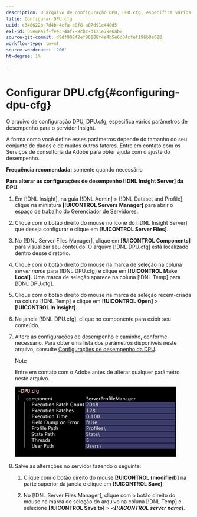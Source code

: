 ```yaml
---
description: O arquivo de configuração DPU, DPU.cfg, especifica vários parâmetros de desempenho para o servidor Insight.
title: Configurar DPU.cfg
uuid: c348622b-7d4b-4cfa-a8f8-a07d91e440d5
exl-id: 55e4ea7f-fee3-4af7-9cbc-d121e79e6ab2
source-git-commit: d9df90242ef96188f4e4b5e6d04cfef196b0a628
workflow-type: tm+mt
source-wordcount: '206'
ht-degree: 1%

---
```


# Configurar DPU.cfg{#configuring-dpu-cfg}

O arquivo de configuração DPU, DPU.cfg, especifica vários parâmetros de desempenho para o servidor Insight.

A forma como você define esses parâmetros depende do tamanho do seu conjunto de dados e de muitos outros fatores. Entre em contato com os Serviços de consultoria da Adobe para obter ajuda com o ajuste do desempenho.

**Frequência recomendada:** somente quando necessário

**Para alterar as configurações de desempenho  [!DNL Insight Server] da DPU**

1. Em [!DNL Insight], na guia [!DNL Admin] > [!DNL Dataset and Profile], clique na miniatura **[!UICONTROL Servers Manager]** para abrir o espaço de trabalho do Gerenciador de Servidores.
1. Clique com o botão direito do mouse no ícone do [!DNL Insight Server] que deseja configurar e clique em **[!UICONTROL Server Files]**.
1. No [!DNL Server Files Manager], clique em **[!UICONTROL Components]** para visualizar seu conteúdo. O arquivo [!DNL DPU.cfg] está localizado dentro desse diretório.
1. Clique com o botão direito do mouse na marca de seleção na coluna *server name* para [!DNL DPU.cfg] e clique em **[!UICONTROL Make Local]**. Uma marca de seleção aparece na coluna [!DNL Temp] para [!DNL DPU.cfg].
1. Clique com o botão direito do mouse na marca de seleção recém-criada na coluna [!DNL Temp] e clique em **[!UICONTROL Open]** > **[!UICONTROL in Insight]**.
1. Na janela [!DNL DPU.cfg], clique no componente para exibir seu conteúdo.
1. Altere as configurações de desempenho e caminho, conforme necessário. Para obter uma lista dos parâmetros disponíveis neste arquivo, consulte [Configurações de desempenho da DPU](../../../home/c-inst-svr/c-cfg-stgs-ref/c-dpu-perf-stgs.md#concept-477c4c526de44bda84176e62266c3df1).

   >[!NOTE]
   >
   >Entre em contato com o Adobe antes de alterar qualquer parâmetro neste arquivo.

   ![](assets/cfg_DPU_egvalues.png)

1. Salve as alterações no servidor fazendo o seguinte:

   1. Clique com o botão direito do mouse **[!UICONTROL (modified)]** na parte superior da janela e clique em **[!UICONTROL Save]**.

   1. No [!DNL Server Files Manager], clique com o botão direito do mouse na marca de seleção do arquivo na coluna [!DNL Temp] e selecione **[!UICONTROL Save to]** > *&lt;**[!UICONTROL server name]***.

